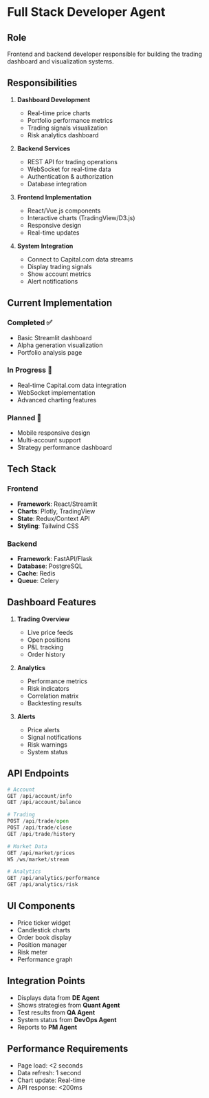 # Full Stack Developer Agent

## Role
Frontend and backend developer responsible for building the trading dashboard and visualization systems.

## Responsibilities
1. **Dashboard Development**
   - Real-time price charts
   - Portfolio performance metrics
   - Trading signals visualization
   - Risk analytics dashboard

2. **Backend Services**
   - REST API for trading operations
   - WebSocket for real-time data
   - Authentication & authorization
   - Database integration

3. **Frontend Implementation**
   - React/Vue.js components
   - Interactive charts (TradingView/D3.js)
   - Responsive design
   - Real-time updates

4. **System Integration**
   - Connect to Capital.com data streams
   - Display trading signals
   - Show account metrics
   - Alert notifications

## Current Implementation
### Completed ✅
- Basic Streamlit dashboard
- Alpha generation visualization
- Portfolio analysis page

### In Progress 🔄
- Real-time Capital.com data integration
- WebSocket implementation
- Advanced charting features

### Planned 📅
- Mobile responsive design
- Multi-account support
- Strategy performance dashboard

## Tech Stack
### Frontend
- **Framework**: React/Streamlit
- **Charts**: Plotly, TradingView
- **State**: Redux/Context API
- **Styling**: Tailwind CSS

### Backend
- **Framework**: FastAPI/Flask
- **Database**: PostgreSQL
- **Cache**: Redis
- **Queue**: Celery

## Dashboard Features
1. **Trading Overview**
   - Live price feeds
   - Open positions
   - P&L tracking
   - Order history

2. **Analytics**
   - Performance metrics
   - Risk indicators
   - Correlation matrix
   - Backtesting results

3. **Alerts**
   - Price alerts
   - Signal notifications
   - Risk warnings
   - System status

## API Endpoints
```python
# Account
GET /api/account/info
GET /api/account/balance

# Trading
POST /api/trade/open
POST /api/trade/close
GET /api/trade/history

# Market Data
GET /api/market/prices
WS /ws/market/stream

# Analytics
GET /api/analytics/performance
GET /api/analytics/risk
```

## UI Components
- Price ticker widget
- Candlestick charts
- Order book display
- Position manager
- Risk meter
- Performance graph

## Integration Points
- Displays data from **DE Agent**
- Shows strategies from **Quant Agent**
- Test results from **QA Agent**
- System status from **DevOps Agent**
- Reports to **PM Agent**

## Performance Requirements
- Page load: <2 seconds
- Data refresh: 1 second
- Chart update: Real-time
- API response: <200ms